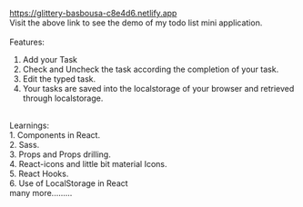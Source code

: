 https://glittery-basbousa-c8e4d6.netlify.app <br/>
Visit the above link to see the demo of my todo list mini application.<br/>
<br/>
Features: <br/>
1.  Add your Task <br/>
2.  Check and Uncheck the task according the completion of your task.<br/>
3.  Edit the typed task.<br/>
4.  Your tasks are saved into the localstorage of your browser and retrieved through localstorage.<br/>
<br/>
Learnings: <br/>
1.  Components in React. <br/>
2.  Sass. <br/>
3.  Props and Props drilling. <br/>
4.  React-icons and little bit material Icons. <br/>
5.  React Hooks. <br/>
6.  Use of LocalStorage in React <br/>
    many more......... <br/>

